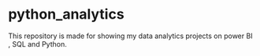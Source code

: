 # python_analytics
This repository is made for showing my data analytics projects on power BI , SQL  and Python.
